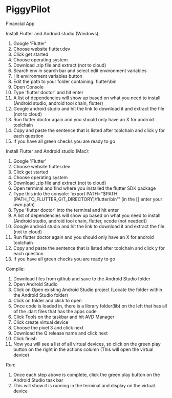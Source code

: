 # PiggyPilot
Financial App

Install Flutter and Android studio (Windows):
  1. Google 'Flutter'
  2. Choose website flutter.dev
  3. Click get started
  4. Choose operating system 
  5. Download .zip file and extract (not to cloud)
  6. Search env in search bar and select edit environment variables
  7. Hit environment variables button
  8. Edit the path to your folder containing: flutter\bin
  9. Open Console
  10. Type 'flutter doctor' and hit enter
  11. A list of dependencies will show up based on what you need to install (Android studio, android tool chain, flutter)
  12. Google android studio and hit the link to download it and extract the file (not to cloud)
  13. Run flutter doctor again and you should only have an X for android toolchain
  14. Copy and paste the sentence that is listed after toolchain and click y for each question 
  15. If you have all green checks you are ready to go
  
Install Flutter and Android studio (Mac):
  1. Google 'Flutter'
  2. Choose website flutter.dev
  3. Click get started
  4. Choose operating system 
  5. Download .zip file and extract (not to cloud)
  6. Open terminal and find where you installed the flutter SDK package
  7. Type this into the console: 'export PATH="$PATH:[PATH_TO_FLUTTER_GIT_DIRECTORY]/flutter/bin"' (in the [] enter your own path)
  8. Type 'flutter doctor' into the terminal and hit enter
  9. A list of dependencies will show up based on what you need to install (Android studio, android tool chain, flutter, xcode (not needed))
  10. Google android studio and hit the link to download it and extract the file (not to cloud)
  11. Run flutter doctor again and you should only have an X for android toolchain
  12. Copy and paste the sentence that is listed after toolchain and click y for each question 
  13. If you have all green checks you are ready to go
  
Compile:
  1. Download files from github and save to the Android Studio folder
  2. Open Android Studio
  3. Click on Open existing Android Studio project (Locate the folder within the Android Studio folder)
  4. Click on folder and click to open
  5. Once code is loaded in, there is a library folder(lib) on the left that has all of the .dart files that has the apps code
  6. Click Tools on the taskbar and hit AVD Manager
  7. Click create virtual device
  8. Choose the pixel 3 and click next
  9. Download the Q release name and click next
  10. Click finish
  11. Now you will see a list of all virtual devices, so click on the green play button on the right in the actions column (This will open the virtual device)

Run:
  1. Once each step above is complete, click the green play button on the Android Studio task bar
  2. This will show it is running in the terminal and display on the virtual device

